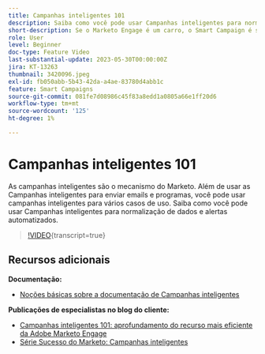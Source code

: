 ```yaml
---
title: Campanhas inteligentes 101
description: Saiba como você pode usar Campanhas inteligentes para normalização de dados e alertas automatizados.
short-description: Se o Marketo Engage é um carro, o Smart Campaign é seu motor. Campanhas inteligentes podem fazer mais do que você pode imaginar, e é fácil começar a usá-las.
role: User
level: Beginner
doc-type: Feature Video
last-substantial-update: 2023-05-30T00:00:00Z
jira: KT-13263
thumbnail: 3420096.jpeg
exl-id: fb050abb-5b43-42da-a4ae-83780d4abb1c
feature: Smart Campaigns
source-git-commit: 081fe7d08986c45f83a8edd1a0805a66e1ff20d6
workflow-type: tm+mt
source-wordcount: '125'
ht-degree: 1%

---
```


# Campanhas inteligentes 101

As campanhas inteligentes são o mecanismo do Marketo. Além de usar as Campanhas inteligentes para enviar emails e programas, você pode usar campanhas inteligentes para vários casos de uso. Saiba como você pode usar Campanhas inteligentes para normalização de dados e alertas automatizados.

>[!VIDEO](https://video.tv.adobe.com/v/3420096/?quality=12&learn=on){transcript=true}


## Recursos adicionais

**Documentação:**

* [Noções básicas sobre a documentação de Campanhas inteligentes](https://experienceleague.adobe.com/docs/marketo/using/product-docs/core-marketo-concepts/smart-campaigns/understanding-smart-campaigns.html?lang=en)

**Publicações de especialistas no blog do cliente:**

* [Campanhas inteligentes 101: aprofundamento do recurso mais eficiente da Adobe Marketo Engage](https://nation.marketo.com/t5/product-blogs/smart-campaigns-101-a-deep-dive-into-adobe-marketo-engage-s-most/ba-p/313385#M1838)
* [Série Sucesso do Marketo: Campanhas inteligentes](https://nation.marketo.com/t5/product-blogs/marketo-success-series-smart-campaigns/ba-p/306961)
